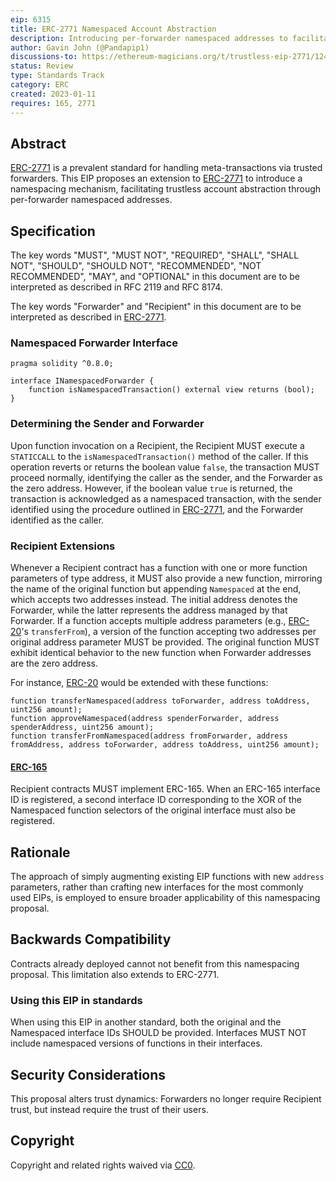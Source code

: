 ```yaml
---
eip: 6315
title: ERC-2771 Namespaced Account Abstraction
description: Introducing per-forwarder namespaced addresses to facilitate meta-transactions under a namespacing framework
author: Gavin John (@Pandapip1)
discussions-to: https://ethereum-magicians.org/t/trustless-eip-2771/12497
status: Review
type: Standards Track
category: ERC
created: 2023-01-11
requires: 165, 2771
---
```


## Abstract

[ERC-2771](./erc-2771.md) is a prevalent standard for handling meta-transactions via trusted forwarders. This EIP proposes an extension to [ERC-2771](./erc-2771.md) to introduce a namespacing mechanism, facilitating trustless account abstraction through per-forwarder namespaced addresses.

## Specification

The key words "MUST", "MUST NOT", "REQUIRED", "SHALL", "SHALL NOT", "SHOULD", "SHOULD NOT", "RECOMMENDED", "NOT RECOMMENDED", "MAY", and "OPTIONAL" in this document are to be interpreted as described in RFC 2119 and RFC 8174.

The key words "Forwarder" and "Recipient" in this document are to be interpreted as described in [ERC-2771](./erc-2771.md).

### Namespaced Forwarder Interface

```solidity
pragma solidity ^0.8.0;

interface INamespacedForwarder {
    function isNamespacedTransaction() external view returns (bool);
}
```

### Determining the Sender and Forwarder

Upon function invocation on a Recipient, the Recipient MUST execute a `STATICCALL` to the `isNamespacedTransaction()` method of the caller. If this operation reverts or returns the boolean value `false`, the transaction MUST proceed normally, identifying the caller as the sender, and the Forwarder as the zero address. However, if the boolean value `true` is returned, the transaction is acknowledged as a namespaced transaction, with the sender identified using the procedure outlined in [ERC-2771](erc-2771.md#extracting-the-transaction-signer-address), and the Forwarder identified as the caller.

### Recipient Extensions

Whenever a Recipient contract has a function with one or more function parameters of type address, it MUST also provide a new function, mirroring the name of the original function but appending `Namespaced` at the end, which accepts two addresses instead. The initial address denotes the Forwarder, while the latter represents the address managed by that Forwarder. If a function accepts multiple address parameters (e.g., [ERC-20](./erc-20.md)'s `transferFrom`), a version of the function accepting two addresses per original address parameter MUST be provided. The original function MUST exhibit identical behavior to the new function when Forwarder addresses are the zero address.

For instance, [ERC-20](./erc-20.md) would be extended with these functions:

```solidity
function transferNamespaced(address toForwarder, address toAddress, uint256 amount);
function approveNamespaced(address spenderForwarder, address spenderAddress, uint256 amount);
function transferFromNamespaced(address fromForwarder, address fromAddress, address toForwarder, address toAddress, uint256 amount);
```

#### [ERC-165](./erc-165.md)

Recipient contracts MUST implement ERC-165. When an ERC-165 interface ID is registered, a second interface ID corresponding to the XOR of the Namespaced function selectors of the original interface must also be registered.

## Rationale

The approach of simply augmenting existing EIP functions with new `address` parameters, rather than crafting new interfaces for the most commonly used EIPs, is employed to ensure broader applicability of this namespacing proposal.

## Backwards Compatibility

Contracts already deployed cannot not benefit from this namespacing proposal. This limitation also extends to ERC-2771.

### Using this EIP in standards

When using this EIP in another standard, both the original and the Namespaced interface IDs SHOULD be provided. Interfaces MUST NOT include namespaced versions of functions in their interfaces.

## Security Considerations

This proposal alters trust dynamics: Forwarders no longer require Recipient trust, but instead require the trust of their users.

## Copyright

Copyright and related rights waived via [CC0](../LICENSE.md).
